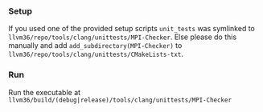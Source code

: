 ### Setup
If you used one of the provided setup scripts `unit_tests` was symlinked to
`llvm36/repo/tools/clang/unittests/MPI-Checker`.  Else please do this manually
and add `add_subdirectory(MPI-Checker)` to
`llvm36/repo/tools/clang/unittests/CMakeLists-txt`.

### Run
Run the executable at
`llvm36/build/(debug|release)/tools/clang/unittests/MPI-Checker`
